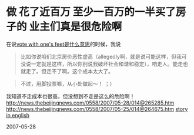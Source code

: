 # 做 花了近百万 至少一百万的一半买了房子的 业主们真是很危险啊

在说[vote with one's feet是什么意思](http://pengyou.rijiben.org/node/1472)的时候，我说

> 比如你说咱们北京房价恶性虚高（allegedly啊，就是说可能这样，但我可没说一定就是这样，所以你别说我破坏社会和谐和稳定），咱走人。能走也就走了。但走不了啊。这个成本太大了。

> 不过，用脚投票嘛，从小处做起～！ ；） 

我知道不走成本也很高，但没想到不走是这么的危险啊！
http://news.thebeijingnews.com/0558/2007/05-28/014@265285.htm
http://news.thebeijingnews.com/0558/2007/05-25/014@264675.htm
[story in english](http://www.danwei.org/newspapers/the_beijing_news_cover_28_may.php)

2007-05-28